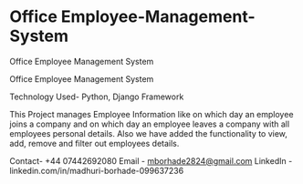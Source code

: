 # Office Employee-Management-System
Office Employee Management System

Office Employee Management System

Technology Used- Python, Django Framework 

This Project manages Employee Information like on which day an employee joins a company and on which day an employee leaves a company with all employees personal details.
Also we have added the functionality to view, add, remove and filter out employees details.

Contact- +44 07442692080
Email - mborhade2824@gmail.com
LinkedIn - linkedin.com/in/madhuri-borhade-099637236
